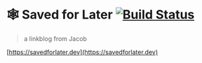 # 🕸️ Saved for Later [![Build Status](https://github.com/jacobwgillespie/saved-for-later/workflows/CI/badge.svg)](https://github.com/jacobwgillespie/saved-for-later/actions)

> a linkblog from Jacob

[https://savedforlater.dev](https://savedforlater.dev)
